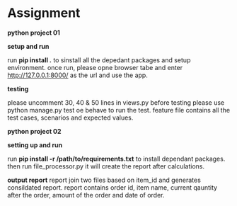 # Assignment

**python project 01**

**setup and run**

run **pip install .** to sinstall all the depedant packages and setup environment.
once run, please opne browser tabe and enter http://127.0.0.1:8000/ as the url and use the app.

**testing**

please uncomment 30, 40 & 50 lines in views.py before testing
please use python manage.py test  oe behave to run the test.
feature file contains all the test cases, scenarios and expected values.

**python project 02**

**setting up and run**

run **pip install -r /path/to/requirements.txt** to install dependant packages.
then run file_processor.py it will create the report after calculations.

**output report**
report join two files based on item_id and generates consildated report.
report contains order id, item name, current qauntity after the order, amount of the order and date of order.
